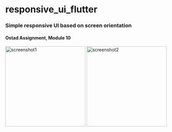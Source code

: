 # responsive_ui_flutter

### Simple responsive UI based on screen orientation
#### Ostad Assignment, Module 10

<img src="https://github.com/nbakh16/shopping_cart_flutter/assets/38786346/a3d45624-792e-4ce5-840a-56fc0327904f" alt="screenshot1" width="250">
<img src="https://github.com/nbakh16/shopping_cart_flutter/assets/38786346/55ac75d1-ac65-4ea9-aa09-6188c3dad232" alt="screenshot2" height="250">

